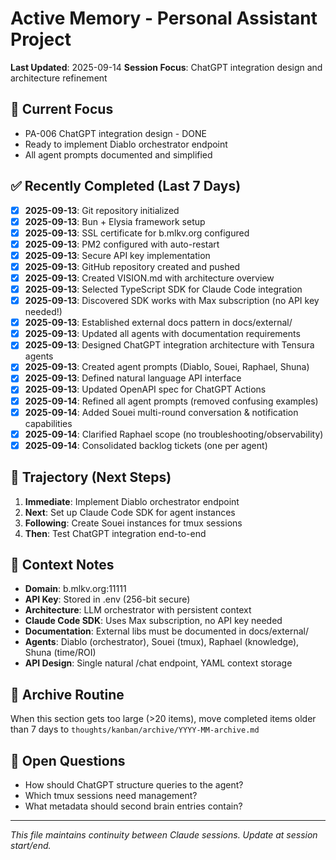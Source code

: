 # Active Memory - Personal Assistant Project

**Last Updated**: 2025-09-14
**Session Focus**: ChatGPT integration design and architecture refinement

## 🎯 Current Focus
- PA-006 ChatGPT integration design - DONE
- Ready to implement Diablo orchestrator endpoint
- All agent prompts documented and simplified

## ✅ Recently Completed (Last 7 Days)
- [x] **2025-09-13**: Git repository initialized
- [x] **2025-09-13**: Bun + Elysia framework setup
- [x] **2025-09-13**: SSL certificate for b.mlkv.org configured
- [x] **2025-09-13**: PM2 configured with auto-restart
- [x] **2025-09-13**: Secure API key implementation
- [x] **2025-09-13**: GitHub repository created and pushed
- [x] **2025-09-13**: Created VISION.md with architecture overview
- [x] **2025-09-13**: Selected TypeScript SDK for Claude Code integration
- [x] **2025-09-13**: Discovered SDK works with Max subscription (no API key needed!)
- [x] **2025-09-13**: Established external docs pattern in docs/external/
- [x] **2025-09-13**: Updated all agents with documentation requirements
- [x] **2025-09-13**: Designed ChatGPT integration architecture with Tensura agents
- [x] **2025-09-13**: Created agent prompts (Diablo, Souei, Raphael, Shuna)
- [x] **2025-09-13**: Defined natural language API interface
- [x] **2025-09-13**: Updated OpenAPI spec for ChatGPT Actions
- [x] **2025-09-14**: Refined all agent prompts (removed confusing examples)
- [x] **2025-09-14**: Added Souei multi-round conversation & notification capabilities
- [x] **2025-09-14**: Clarified Raphael scope (no troubleshooting/observability)
- [x] **2025-09-14**: Consolidated backlog tickets (one per agent)

## 🚀 Trajectory (Next Steps)
1. **Immediate**: Implement Diablo orchestrator endpoint
2. **Next**: Set up Claude Code SDK for agent instances
3. **Following**: Create Souei instances for tmux sessions
4. **Then**: Test ChatGPT integration end-to-end

## 📝 Context Notes
- **Domain**: b.mlkv.org:11111
- **API Key**: Stored in .env (256-bit secure)
- **Architecture**: LLM orchestrator with persistent context
- **Claude Code SDK**: Uses Max subscription, no API key needed
- **Documentation**: External libs must be documented in docs/external/
- **Agents**: Diablo (orchestrator), Souei (tmux), Raphael (knowledge), Shuna (time/ROI)
- **API Design**: Single natural /chat endpoint, YAML context storage

## 🔄 Archive Routine
When this section gets too large (>20 items), move completed items older than 7 days to `thoughts/kanban/archive/YYYY-MM-archive.md`

## 💭 Open Questions
- How should ChatGPT structure queries to the agent?
- Which tmux sessions need management?
- What metadata should second brain entries contain?

---
*This file maintains continuity between Claude sessions. Update at session start/end.*